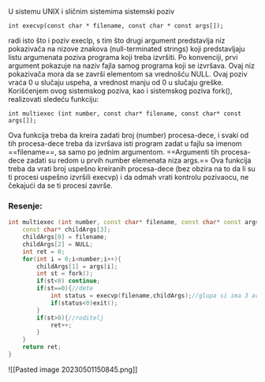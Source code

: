 U sistemu UNIX i sličnim sistemima sistemski poziv

	int execvp(const char * filename, const char * const args[]);

radi isto što i poziv execlp, s tim što drugi argument predstavlja niz pokazivača na nizove znakova (null-terminated strings) koji predstavljaju listu argumenata poziva programa koji treba izvršiti. Po konvenciji, prvi argument pokazuje na naziv fajla samog programa koji se izvršava. Ovaj niz pokazivača mora da se završi elementom sa vrednošću NULL. Ovaj poziv vraća 0 u slučaju uspeha, a vrednost manju od 0 u slučaju greške.
Korišćenjem ovog sistemskog poziva, kao i sistemskog poziva fork(), realizovati sledeću funkciju:

	int multiexec (int number, const char* filename, const char* const args[]);

Ova funkcija treba da kreira zadati broj (number) procesa-dece, i svaki od tih procesa-dece treba da izvršava isti program zadat u fajlu sa imenom ==filename==, sa samo po jednim argumentom. ==Argumenti tih procesa-dece zadati su redom u prvih number elemenata niza args.== Ova funkcija treba da vrati broj uspešno kreiranih procesa-dece (bez obzira na to da li su ti procesi uspešno izvršili execvp) i da odmah vrati kontrolu pozivaocu, ne čekajući da se ti procesi završe.

### Resenje:
```c++
int multiexec (int number, const char* filename, const char* const args[]){
	const char* childArgs[3];
	childArgs[0] = filename;
	childArgs[2] = NULL;
	int ret = 0;
	for(int i = 0;i<number;i++){
		childArgs[1] = args[i];
		int st = fork();
		if(st<0) continue;
		if(st==0){//dete
			int status = execvp(filename,childArgs);//glupa si ima 3 argumenta jer i multiexec ima 3 argumenta 1. i 3. nisu podrazumevaani
			if(status<0)exit();
		}
		if(st>0){//roditelj
			ret++;
		}
	}
	return ret;
}
```
![[Pasted image 20230501150845.png]]